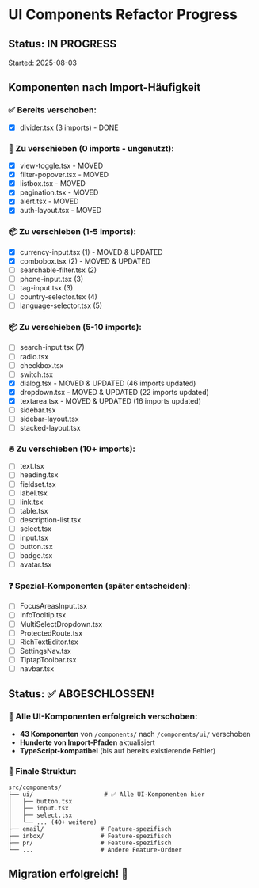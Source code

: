 # UI Components Refactor Progress

## Status: IN PROGRESS
Started: 2025-08-03

## Komponenten nach Import-Häufigkeit

### ✅ Bereits verschoben:
- [x] divider.tsx (3 imports) - DONE

### 🚀 Zu verschieben (0 imports - ungenutzt):
- [x] view-toggle.tsx - MOVED
- [x] filter-popover.tsx - MOVED
- [x] listbox.tsx - MOVED
- [x] pagination.tsx - MOVED
- [x] alert.tsx - MOVED
- [x] auth-layout.tsx - MOVED

### 📦 Zu verschieben (1-5 imports):
- [x] currency-input.tsx (1) - MOVED & UPDATED
- [x] combobox.tsx (2) - MOVED & UPDATED
- [ ] searchable-filter.tsx (2)
- [ ] phone-input.tsx (3)
- [ ] tag-input.tsx (3)
- [ ] country-selector.tsx (4)
- [ ] language-selector.tsx (5)

### 📦 Zu verschieben (5-10 imports):
- [ ] search-input.tsx (7)
- [ ] radio.tsx
- [ ] checkbox.tsx
- [ ] switch.tsx
- [x] dialog.tsx - MOVED & UPDATED (46 imports updated)
- [x] dropdown.tsx - MOVED & UPDATED (22 imports updated)
- [x] textarea.tsx - MOVED & UPDATED (16 imports updated)
- [ ] sidebar.tsx
- [ ] sidebar-layout.tsx
- [ ] stacked-layout.tsx

### 🔥 Zu verschieben (10+ imports):
- [ ] text.tsx
- [ ] heading.tsx
- [ ] fieldset.tsx
- [ ] label.tsx
- [ ] link.tsx
- [ ] table.tsx
- [ ] description-list.tsx
- [ ] select.tsx
- [ ] input.tsx
- [ ] button.tsx
- [ ] badge.tsx
- [ ] avatar.tsx

### ❓ Spezial-Komponenten (später entscheiden):
- [ ] FocusAreasInput.tsx
- [ ] InfoTooltip.tsx
- [ ] MultiSelectDropdown.tsx
- [ ] ProtectedRoute.tsx
- [ ] RichTextEditor.tsx
- [ ] SettingsNav.tsx
- [ ] TiptapToolbar.tsx
- [ ] navbar.tsx

## Status: ✅ ABGESCHLOSSEN!

### 🎉 Alle UI-Komponenten erfolgreich verschoben:
- **43 Komponenten** von `/components/` nach `/components/ui/` verschoben
- **Hunderte von Import-Pfaden** aktualisiert
- **TypeScript-kompatibel** (bis auf bereits existierende Fehler)

### 📁 Finale Struktur:
```
src/components/
├── ui/                    # ✅ Alle UI-Komponenten hier
│   ├── button.tsx
│   ├── input.tsx
│   ├── select.tsx
│   └── ... (40+ weitere)
├── email/                # Feature-spezifisch
├── inbox/                # Feature-spezifisch  
├── pr/                   # Feature-spezifisch
└── ...                   # Andere Feature-Ordner
```

## Migration erfolgreich! 🚀
